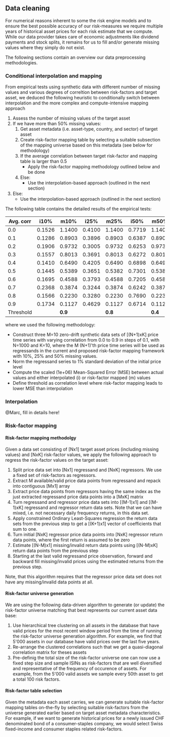 ## Data cleaning

For numerical reasons inherent to some the risk engine models and to ensure the best possible accuracy of our risk-measures we require multiple years of historical asset prices for each risk estimate that we compute. While our data provider takes care of economic adjustments like dividend payments and stock splits, it remains for us to fill and/or generate missing values where they simply do not exist.

The following sections contain an overview our data preprocessing methodologies.


### Conditional interpolation and mapping

From empirical tests using synthetic data with different number of missing values and various degrees of correltion between risk-factors and target asset, we deduced the following heuristic to conditionally switch between interpolation and the more complex and compute-intensive mapping approach

1. Assess the number of missing values of the target asset
2. If we have more than 50% missing values:
    1. Get asset metadata (i.e. asset-type, country, and sector) of target asset
    2. Create risk-factor mapping table by selecting a suitable subsection of the mapping universe based on this metadata (see below for methodology)
    3. If the average correlation between target risk-factor and mapping table is larger than 0.5
        * Apply the risk-factor mapping methodology outlined below and be done
    4. Else:
        * Use the interpolation-based approach (outlined in the next section)
3. Else:
    * Use the interpolation-based approach (outlined in the next section)


The following table contains the detailed results of the empirical tests:

| Avg. corr | i10% | m10% | i25% | m25% | i50% | m50% |
|-----------|-----------|-----------|-----------|-----------|-----------|-----------|
| 0.0 | 0.1526 | 1.1400 | 0.4100 | 1.1400 | 0.7719 | 1.1400 |
| 0.1 | 0.1286 | 0.8903 | 0.3896 | 0.8903 | 0.6387 | 0.8903 |
|  0.2 | 0.1906 | 0.9732 | 0.3005 | 0.9732 | 0.6253 | 0.9732 |
| 0.3 | 0.1557 | 0.8013 | 0.3691 | 0.8013 | 0.6272 | 0.8013 |
| 0.4 | 0.1410 | 0.6490 | 0.4205 | 0.6490 | 0.6898 | 0.6490 |
| 0.5 | 0.1445 | 0.5389 | 0.3651 | 0.5382 | 0.7301 | 0.5382 |
| 0.6 | 0.1695 | 0.4588 | 0.3793 | 0.4588 | 0.7205 | 0.4588 |
| 0.7 | 0.2368 | 0.3874 | 0.3244 | 0.3874 | 0.6242 | 0.3874 |
| 0.8 | 0.1566 | 0.2230 | 0.3280 | 0.2230 | 0.7690 | 0.2230 |
| 0.9 | 0.1734 | 0.1127 | 0.4629 | 0.1127 | 0.6714 | 0.1127 |
| Threshold |  | **0.9** |  | **0.8** |  | **0.4** |

where we used the following methodology: 
* Construct three M=10 zero-drift synthetic data sets of [(N+1)xK] price time series with varying correlation from 0.0 to 0.9 in steps of 0.1, with N=1000 and K=10, where the M (N+1)'th price time series will be used as regressands in the current and proposed risk-factor mapping framework with 10%, 25% and 50% missing values. 
* Norm the regressand series to 1% standard deviation of the initial price level
* Compute the scaled (1e+06) Mean-Squared Error (MSE) between actual values and either interpolated (i) or risk-factor mapped (m) values
* Define threshold as correlation level where risk-factor mapping leads to lower MSE than interpolation


### Interpolation

@Marc, fill in details here!

### Risk-factor mapping


#### Risk-factor mapping methodolgy

Given a data set consisting of [Nx1] target asset prices (including missing values) and [NxK] risk-factor values, we apply the following approach to regress the risk-factor values on the target asset:

1. Split price data set into [Nx1] regressand and [NxK] regressors. We use a fixed set of risk-factors as regressors. 
2. Extract M available/valid price data points from regressand and repack into contiguous [Mx1] array
3. Extract price data points from regressors having the same index as the just extracted regressand price data points into a [MxK] matrix 
4. Turn regressand and regressor price data sets into [(M-1)x1] and [(M-1)xK] regressand and regressor return data sets. Note that we can have mixed, i.e. not necessary daily frequency returns, in this data set. 
5. Apply constrained Ordinary Least-Squares regression the return data sets from the previous step to get a [(K+1)x1] vector of coefficients that sum to one.
6. Turn initial [NxK] regressor price data points into [NxK] regressor return data points, where the first return is assumed to be zero
7. Estimate [(N-M)x1] missing/invalid return data points using [(N-M)xK] return data points from the previous step
8. Starting at the last valid regressand price observation, forward and backward fill missing/invalid prices using the estimated returns from the previous step.

Note, that this algorithm requires that the regressor price data set does not have any missing/invalid data points at all. 


#### Risk-factor universe generation

We are using the following data-driven algorithm to generate (or update) the risk-factor universe matching that best represents our current asset data base:

1. Use hierarchical tree clustering on all assets in the database that have valid prices for the most recent window period from the time of running the risk-factor universe generation algorithm. For example, we find that 5'000 assets in our database have valid prices over the last five years.
2. Re-arrange the clustered correlations such that we get a quasi-diagonal correlation matrix for theses assets
3. Pre-definig the total size of the risk-factor universe one can now use a fixed step size and sample ISINs as risk-factors that are well diversified and representative of the frequency of occurence of assets. For example, from the 5'000 valid assets we sample every 50th asset to get a total 100 risk factors.


#### Risk-factor table selection

Given the metadata each asset carries, we can generate suitable risk-factor mapping tables on-the-fly by selecting suitable risk-factors from the universe generated earlier based on target asset metadata characteristics. For example, if we want to generate historical prices for a newly issued CHF denominated bond of a consumer-staples company, we would select Swiss fixed-income and consumer staples related risk-factors.

